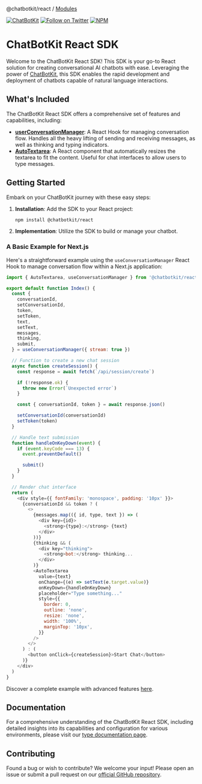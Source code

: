 @chatbotkit/react / [Modules](modules.md)

[![ChatBotKit](https://img.shields.io/badge/credits-ChatBotKit-blue.svg)](https://chatbotkit.com)
[![Follow on Twitter](https://img.shields.io/twitter/follow/chatbotkit.svg?logo=twitter)](https://twitter.com/chatbotkit)
[![NPM](https://img.shields.io/npm/v/@chatbotkit/react.svg)](https://www.npmjs.com/package/@chatbotkit/react)

# ChatBotKit React SDK

Welcome to the ChatBotKit React SDK! This SDK is your go-to React solution for creating conversational AI chatbots with ease. Leveraging the power of [ChatBotKit](https://chatbotkit.com), this SDK enables the rapid development and deployment of chatbots capable of natural language interactions.

## What's Included

The ChatBotKit React SDK offers a comprehensive set of features and capabilities, including:

- **[userConversationManager](https://chatbotkit.github.io/node-sdk/modules/_chatbotkit_react.hooks_useConversationManager.html)**: A React Hook for managing conversation flow. Handles all the heavy lifting of sending and receiving messages, as well as thinking and typing indicators.
- **[AutoTextarea](https://chatbotkit.github.io/node-sdk/modules/_chatbotkit_react.components_AutoTextarea.html)**: A React component that automatically resizes the textarea to fit the content. Useful for chat interfaces to allow users to type messages.

## Getting Started

Embark on your ChatBotKit journey with these easy steps:

1. **Installation**: Add the SDK to your React project:
   ```bash
   npm install @chatbotkit/react
   ```
2. **Implementation**: Utilize the SDK to build or manage your chatbot.

### A Basic Example for Next.js

Here's a straightforward example using the `useConversationManager` React Hook to manage conversation flow within a Next.js application:

```javascript
import { AutoTextarea, useConversationManager } from '@chatbotkit/react'

export default function Index() {
  const {
    conversationId,
    setConversationId,
    token,
    setToken,
    text,
    setText,
    messages,
    thinking,
    submit,
  } = useConversationManager({ stream: true })

  // Function to create a new chat session
  async function createSession() {
    const response = await fetch(`/api/session/create`)

    if (!response.ok) {
      throw new Error(`Unexpected error`)
    }

    const { conversationId, token } = await response.json()

    setConversationId(conversationId)
    setToken(token)
  }

  // Handle text submission
  function handleOnKeyDown(event) {
    if (event.keyCode === 13) {
      event.preventDefault()

      submit()
    }
  }

  // Render chat interface
  return (
    <div style={{ fontFamily: 'monospace', padding: '10px' }}>
      {conversationId && token ? (
        <>
          {messages.map(({ id, type, text }) => (
            <div key={id}>
              <strong>{type}:</strong> {text}
            </div>
          ))}
          {thinking && (
            <div key="thinking">
              <strong>bot:</strong> thinking...
            </div>
          )}
          <AutoTextarea
            value={text}
            onChange={(e) => setText(e.target.value)}
            onKeyDown={handleOnKeyDown}
            placeholder="Type something..."
            style={{
              border: 0,
              outline: 'none',
              resize: 'none',
              width: '100%',
              marginTop: '10px',
            }}
          />
        </>
      ) : (
        <button onClick={createSession}>Start Chat</button>
      )}
    </div>
  )
}
```

Discover a complete example with advanced features [here](https://github.com/chatbotkit/node-sdk/tree/main/examples/nextjs/basic-chat).

## Documentation

For a comprehensive understanding of the ChatBotKit React SDK, including detailed insights into its capabilities and configuration for various environments, please visit our [type documentation page](https://chatbotkit.github.io/node-sdk/modules/_chatbotkit_react.html).

## Contributing

Found a bug or wish to contribute? We welcome your input! Please open an issue or submit a pull request on our [official GitHub repository](https://github.com/chatbotkit/node-sdk).
